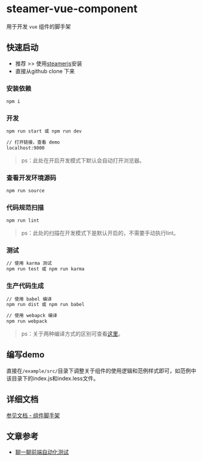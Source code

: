 # steamer-vue-component

用于开发 `vue` 组件的脚手架


## 快速启动

* 推荐 >> 使用[steamerjs](https://steamerjs.github.io/steamerjs/docs/How-To-Start.html)安装
* 直接从github clone 下来

### 安装依赖
```bash
npm i
```

### 开发

```bash
npm run start 或 npm run dev

// 打开链接，查看 demo
localhost:9000
```

> ps：此处在开启开发模式下默认会自动打开浏览器。

### 查看开发环境源码

```bash
npm run source
```

### 代码规范扫描

```bash
npm run lint
```

> ps：此处的扫描在开发模式下是默认开启的，不需要手动执行lint。

### 测试

```bash
// 使用 karma 测试
npm run test 或 npm run karma
```

### 生产代码生成

```bash
// 使用 babel 编译
npm run dist 或 npm run babel

// 使用 webapck 编译
npm run webpack
```

> ps：关于两种编译方式的区别可查看[这里](https://steamerjs.github.io/steamerjs/docs/Componet-Standard.html#两种编译与两种测试方式)。

## 编写demo

直接在`/example/src/`目录下调整关于组件的使用逻辑和范例样式即可，如范例中该目录下的index.js和index.less文件。


## 详细文档
[参见文档 - 组件脚手架](https://steamerjs.github.io/steamerjs/docs/Component-Starterkit.html)

## 文章参考
* [聊一聊前端自动化测试](https://github.com/tmallfe/tmallfe.github.io/issues/37)
